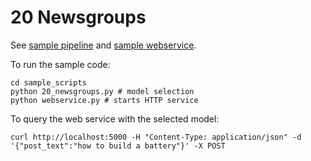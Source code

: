 # 20 Newsgroups

See [sample pipeline](20_newsgroups.py) and [sample webservice](webservice.py).

To run the sample code:

    cd sample_scripts
    python 20_newsgroups.py # model selection
    python webservice.py # starts HTTP service

To query the web service with the selected model:

    curl http://localhost:5000 -H "Content-Type: application/json" -d '{"post_text":"how to build a battery"}' -X POST
